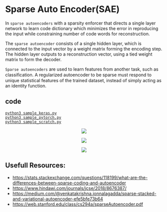 # Sparse Auto Encoder(SAE)
In `sparse autoencoders` with a sparsity enforcer that directs a single layer network to learn code dictionary which minimizes the error in reproducing the input while constraining number of code words for reconstruction.

The `sparse autoencoder` consists of a single hidden layer, which is connected to the input vector by a weight matrix forming the encoding step. The hidden layer outputs to a reconstruction vector, using a tied weight matrix to form the decoder.

`Sparse autoencoders` are used to learn features from another task, such as classiﬁcation. A regularized autoencoder to be sparse must respond to unique statistical features of the trained dataset, instead of simply acting as an identity function.

## code 
[`python3 sample_keras.py`](./sample_keras.py)  
[`python3 sample_pytorch.py`](./sample_pytorch.py)  
[`python3 sample_scratch.py`](./sample_scratch.py)  

<p align="center">
  <img src="https://miro.medium.com/max/700/1*7H9VQlN94-wv7Ianqt6GZg.png">
</p>
<p align="center">
  <img src="https://ars.els-cdn.com/content/image/1-s2.0-S0262885617300136-gr1.jpg">
</p>
<p align="center">
  <img src="https://blog.keras.io/img/ae/jigsaw-puzzle.png">
</p>

## Usefull Resources:
+ https://stats.stackexchange.com/questions/118199/what-are-the-differences-between-sparse-coding-and-autoencoder
+ https://www.hindawi.com/journals/jcse/2018/8676387/
+ https://medium.com/@venkatakrishna.jonnalagadda/sparse-stacked-and-variational-autoencoder-efe5bfe73b64
+ https://web.stanford.edu/class/cs294a/sparseAutoencoder.pdf
